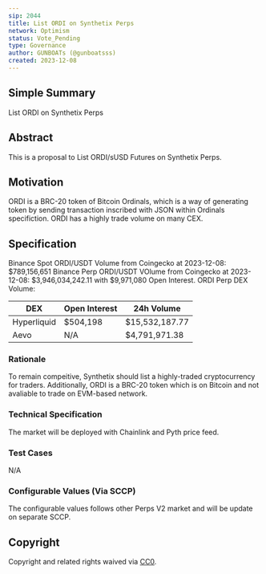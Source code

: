 ```yaml
---
sip: 2044
title: List ORDI on Synthetix Perps
network: Optimism
status: Vote_Pending
type: Governance
author: GUNBOATs (@gunboatsss)
created: 2023-12-08
---
```


<!--You can leave these HTML comments in your merged SIP and delete the visible duplicate text guides, they will not appear and may be helpful to refer to if you edit it again. This is the suggested template for new SIPs. Note that an SIP number will be assigned by an editor. When opening a pull request to submit your SIP, please use an abbreviated title in the filename, `sip-draft_title_abbrev.md`. The title should be 44 characters or less.-->

## Simple Summary

<!--"If you can't explain it simply, you don't understand it well enough." Simply describe the outcome the proposed changes intends to achieve. This should be non-technical and accessible to a casual community member.-->

List ORDI on Synthetix Perps

## Abstract

<!--A short (~200 word) description of the proposed change, the abstract should clearly describe the proposed change. This is what *will* be done if the SIP is implemented, not *why* it should be done or *how* it will be done. If the SIP proposes deploying a new contract, write, "we propose to deploy a new contract that will do x".-->

This is a proposal to List ORDI/sUSD Futures on Synthetix Perps.

## Motivation

<!--This is the problem statement. This is the *why* of the SIP. It should clearly explain *why* the current state of the protocol is inadequate.  It is critical that you explain *why* the change is needed, if the SIP proposes changing how something is calculated, you must address *why* the current calculation is inaccurate or wrong. This is not the place to describe how the SIP will address the issue!-->

ORDI is a BRC-20 token of Bitcoin Ordinals, which is a way of generating token by sending transaction inscribed with JSON within Ordinals specifiction. ORDI has a highly trade volume on many CEX.

## Specification

<!--The specification should describe the syntax and semantics of any new feature, there are five sections
1. Overview
2. Rationale
3. Technical Specification
4. Test Cases
5. Configurable Values
-->

Binance Spot ORDI/USDT Volume from Coingecko at 2023-12-08: $789,156,651
Binance Perp ORDI/USDT VOlume from Coingecko at 2023-12-08: $3,946,034,242.11 with $9,971,080 Open Interest.
ORDI Perp DEX Volume:

| DEX | Open Interest | 24h Volume |
|-----|---------------|------------|
| Hyperliquid | $504,198 | $15,532,187.77|
| Aevo | N/A | $4,791,971.38 |

### Rationale

<!--This is where you explain the reasoning behind how you propose to solve the problem. Why did you propose to implement the change in this way, what were the considerations and trade-offs. The rationale fleshes out what motivated the design and why particular design decisions were made. It should describe alternate designs that were considered and related work. The rationale may also provide evidence of consensus within the community, and should discuss important objections or concerns raised during discussion.-->

To remain compeitive, Synthetix should list a highly-traded cryptocurrency for traders. Additionally, ORDI is a BRC-20 token which is on Bitcoin and not avaliable to trade on EVM-based network.

### Technical Specification

<!--The technical specification should outline the public API of the changes proposed. That is, changes to any of the interfaces Synthetix currently exposes or the creations of new ones.-->

The market will be deployed with Chainlink and Pyth price feed.

### Test Cases

<!--Test cases for an implementation are mandatory for SIPs but can be included with the implementation..-->

N/A

### Configurable Values (Via SCCP)

<!--Please list all values configurable via SCCP under this implementation.-->

The configurable values follows other Perps V2 market and will be update on separate SCCP.

## Copyright

Copyright and related rights waived via [CC0](https://creativecommons.org/publicdomain/zero/1.0/).

